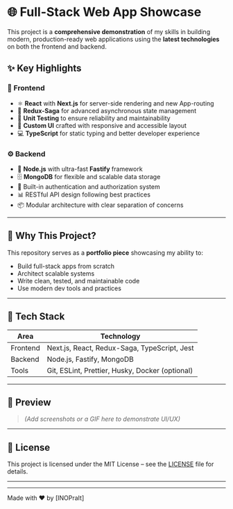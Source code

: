 # 🌐 Full-Stack Web App Showcase

This project is a **comprehensive demonstration** of my skills in building modern, production-ready web applications using the **latest technologies** on both the frontend and backend.

## ✨ Key Highlights

### 🧠 Frontend
- ⚛️ **React** with **Next.js** for server-side rendering and new App-routing
- 🔄 **Redux-Saga** for advanced asynchronous state management
- 🧪 **Unit Testing** to ensure reliability and maintainability
- 🎨 **Custom UI** crafted with responsive and accessible layout
- 💻 **TypeScript** for static typing and better developer experience

### ⚙️ Backend
- 🚀 **Node.js** with ultra-fast **Fastify** framework
- 🗄️ **MongoDB** for flexible and scalable data storage
- 🔐 Built-in authentication and authorization system
- 📊 RESTful API design following best practices
- 📦 Modular architecture with clear separation of concerns

---

## 🚀 Why This Project?

This repository serves as a **portfolio piece** showcasing my ability to:
- Build full-stack apps from scratch
- Architect scalable systems
- Write clean, tested, and maintainable code
- Use modern dev tools and practices

---

## 📁 Tech Stack

| Area      | Technology                                |
|-----------|--------------------------------------------|
| Frontend  | Next.js, React, Redux-Saga, TypeScript, Jest |
| Backend   | Node.js, Fastify, MongoDB                  |
| Tools     | Git, ESLint, Prettier, Husky, Docker (optional) |

---

## 📸 Preview

> *(Add screenshots or a GIF here to demonstrate UI/UX)*

---

## 📄 License

This project is licensed under the MIT License – see the [LICENSE](LICENSE) file for details.

---

---

Made with ❤️ by [INOPraIt]
